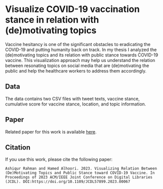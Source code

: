 # Visualize COVID-19 vaccination stance in relation with (de)motivating topics

Vaccine hesitancy is one of the significant obstacles to eradicating the COVID-19 and putting humanity back on track. In my thesis I analyzed the (de)motivating topics and its relation with public stance towards COVID-19 vaccine. This visualization approach may help us understand the relation between resonating topics on social media that are (de)motivating the public and help the healthcare workers to address them accordingly.

## Data
The data contains two CSV files with tweet texts, vaccine stance, cumulative score for vaccine stance, location, and topic information.

## Paper
Related paper for this work is available [here](https://ashiqur-rony.github.io/visualize-covid-stance/docs/Visualizing%20Relation%20Between%20(De)Motivating%20Topics%20and%20Public%20Stance%20toward%20COVID-19%20Vaccine.pdf).

## Citation
If you use this work, please cite the following paper:
```
Ashiqur Rahman and Hamed Alhoori. 2023. Visualizing Relation Between (De)Motivating Topics and Public Stance toward COVID-19 Vaccine. In Proceedings of 2023 ACM/IEEE Joint Conference on Digital Libraries (JCDL). DOI:https://doi.org/10.1109/JCDL57899.2023.00067
```
